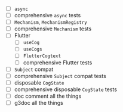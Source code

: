 - [ ] `async`
- [ ] comprehensive `async` tests
- [ ] `Mechanism`, `MechanismRegistry`
- [ ] comprehensive `Mechanism` tests
- [ ] Flutter
  - [ ] `useCog`
  - [ ] `useCogs`
  - [ ] `FlutterCogtext`
  - [ ] comprehensive Flutter tests
- [ ] `Subject` compat
- [ ] comprehensive `Subject` compat tests
- [ ] disposable `CogState`
- [ ] comprehensive disposable `CogState` tests
- [ ] doc comment all the things
- [ ] g3doc all the things